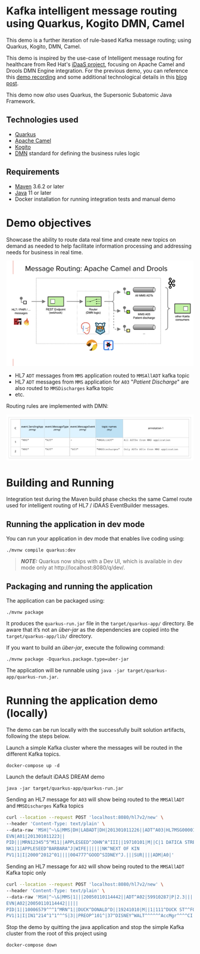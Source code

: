 # Kafka intelligent message routing using Quarkus, Kogito DMN, Camel

This demo is a further iteration of rule-based Kafka message routing; using Quarkus, Kogito, DMN, Camel.

This demo is inspired by the use-case of Intelligent message routing for healthcare from Red Hat's [iDaaS project](https://connectedhealth-idaas.io), focusing on Apache Camel and Drools DMN Engine integration.
For the previous demo, you can reference this [demo recording](https://www.youtube.com/watch?v=tNe6QU1Yq8U) and some additional technological details in this [blog post](https://blog.kie.org/2021/06/intelligent-kafka-message-routing-using-drools-dmn-engine-and-apache-camel.html).

This demo now _also_ uses Quarkus, the Supersonic Subatomic Java Framework.

## Technologies used

- [Quarkus](https://quarkus.io)
- [Apache Camel](https://camel.apache.org) 
- [Kogito](https://kogito.kie.org)
- [DMN](https://drools.org/learn/dmn.html) standard for defining the business rules logic

## Requirements

- [Maven](https://maven.apache.org/) 3.6.2 or later
- [Java](https://openjdk.java.net/install/) 11 or later 
- Docker installation for running integration tests and manual demo

# Demo objectives

Showcase the ability to route data real time and create new topics on demand as needed to help facilitate information processing and addressing needs for business in real time.

![DMN decision table](Screenshot-EIP-diagram.png)

- HL7 `ADT` messages from `MMS` application routed to `MMSAllADT` kafka topic
- HL7 `ADT` messages from `MMS` application for `A03` "_Patient Discharge_" are also routed to `MMSDischarges` kafka topic
- etc.

Routing rules are implemented with DMN:

![DMN decision table](Screenshot-DMN-decision-table.png)

# Building and Running

Integration test during the Maven build phase checks the same Camel route used for intelligent routing of HL7 / iDAAS EventBuilder messages.

## Running the application in dev mode

You can run your application in dev mode that enables live coding using:
```shell script
./mvnw compile quarkus:dev
```

> **_NOTE:_**  Quarkus now ships with a Dev UI, which is available in dev mode only at http://localhost:8080/q/dev/.

## Packaging and running the application

The application can be packaged using:
```shell script
./mvnw package
```
It produces the `quarkus-run.jar` file in the `target/quarkus-app/` directory.
Be aware that it’s not an _über-jar_ as the dependencies are copied into the `target/quarkus-app/lib/` directory.

If you want to build an _über-jar_, execute the following command:
```shell script
./mvnw package -Dquarkus.package.type=uber-jar
```

The application will be runnable using `java -jar target/quarkus-app/quarkus-run.jar`.

# Running the application demo (locally)

The demo can be run locally with the successfully built solution artifacts, following the steps below.

Launch a simple Kafka cluster where the messages will be routed in the different Kafka topics.

```
docker-compose up -d
```

Launch the default iDAAS DREAM demo

```
java -jar target/quarkus-app/quarkus-run.jar
```

Sending an HL7 message for `A03` will show being routed to the `MMSAllADT` and `MMSDischarges` Kafka topics

```sh
curl --location --request POST 'localhost:8080/hl7v2/new' \
--header 'Content-Type: text/plain' \
--data-raw 'MSH|^~\&|MMS|DH|LABADT|DH|201301011226||ADT^A03|HL7MSG00001|P|2.3|
EVN|A01|201301011223||
PID|||MRN12345^5^M11||APPLESEED^JOHN^A^III||19710101|M||C|1 DATICA STREET^^MADISON^WI^53005-1020|GL|(414)379-1212|(414)271-3434||S||MRN12345001^2^M10|123456789|987654^NC|
NK1|1|APPLESEED^BARBARA^J|WIFE||||||NK^NEXT OF KIN
PV1|1|I|2000^2012^01||||004777^GOOD^SIDNEY^J.|||SUR||||ADM|A0|'
```

Sending an HL7 message for `A02` will show being routed to the `MMSAllADT` Kafka topic only

```sh
curl --location --request POST 'localhost:8080/hl7v2/new' \
--header 'Content-Type: text/plain' \
--data-raw 'MSH|^~\&|MMS|1|||20050110114442||ADT^A02|59910287|P|2.3|||
EVN|A02|20050110114442|||||
PID|1||10006579^^^1^MRN^1||DUCK^DONALD^D||19241010|M||1|111^DUCK ST^^FOWL^CA^999990000^^M|1|8885551212|8885551212|1|2||40007716^^^AccMgr^VN^1|123121234|||||||||||NO
PV1|1|I|IN1^214^1^1^^^S|3||PREOP^101^|37^DISNEY^WALT^^^^^^AccMgr^^^^CI|||01||||1|||37^DISNEY^WALT^^^^^^AccMgr^^^^CI|2|40007716^^^AccMgr^VN|4|||||||||||||||||||1||I|||20050110045253||||||'
```

Stop the demo by quitting the java application and stop the simple Kafka cluster from the root of this project using

```
docker-compose down
```


<!-- ## Creating a native executable

You can create a native executable using: 
```shell script
./mvnw package -Pnative
```

Or, if you don't have GraalVM installed, you can run the native executable build in a container using: 
```shell script
./mvnw package -Pnative -Dquarkus.native.container-build=true
```

You can then execute your native executable with: `./target/code-with-quarkus-1.0.0-SNAPSHOT-runner`

If you want to learn more about building native executables, please consult https://quarkus.io/guides/maven-tooling.html.

## Provided Code

### RESTEasy JAX-RS

Easily start your RESTful Web Services

[Related guide section...](https://quarkus.io/guides/getting-started#the-jax-rs-resources) -->
